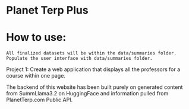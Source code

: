 # Planet Terp Plus

# How to use: 
    All finalized datasets will be within the data/summaries folder.
    Populate the user interface with data/summaries folder.
    
Project 1: Create a web application that displays all the professors for a course within one page.

The backend of this website has been built purely on generated content from SummLlama3.2 on HuggingFace and information pulled from PlanetTerp.com Public API.
